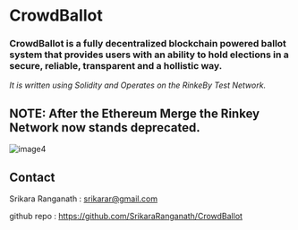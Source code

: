 # **CrowdBallot**
### CrowdBallot is a fully decentralized blockchain powered ballot system that provides users with an ability to hold elections in a secure, reliable, transparent and a hollistic way.
*It is written using Solidity and Operates on the RinkeBy Test Network.*


## NOTE: After the Ethereum Merge the Rinkey Network now stands deprecated.
![image4](https://user-images.githubusercontent.com/75805927/209821899-ba6b93a3-2684-4009-8cd6-1196309289f8.png)


## Contact

Srikara Ranganath : srikarar@gmail.com

github repo : https://github.com/SrikaraRanganath/CrowdBallot
